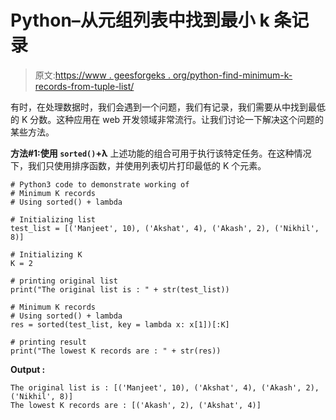 # Python–从元组列表中找到最小 k 条记录

> 原文:[https://www . geesforgeks . org/python-find-minimum-k-records-from-tuple-list/](https://www.geeksforgeeks.org/python-find-minimum-k-records-from-tuple-list/)

有时，在处理数据时，我们会遇到一个问题，我们有记录，我们需要从中找到最低的 K 分数。这种应用在 web 开发领域非常流行。让我们讨论一下解决这个问题的某些方法。

**方法#1:使用 `sorted()`+λ**
上述功能的组合可用于执行该特定任务。在这种情况下，我们只使用排序函数，并使用列表切片打印最低的 K 个元素。

```
# Python3 code to demonstrate working of
# Minimum K records
# Using sorted() + lambda

# Initializing list 
test_list = [('Manjeet', 10), ('Akshat', 4), ('Akash', 2), ('Nikhil', 8)]

# Initializing K
K = 2

# printing original list
print("The original list is : " + str(test_list))

# Minimum K records
# Using sorted() + lambda
res = sorted(test_list, key = lambda x: x[1])[:K]

# printing result
print("The lowest K records are : " + str(res))
```

**Output :**

```
The original list is : [('Manjeet', 10), ('Akshat', 4), ('Akash', 2), ('Nikhil', 8)]
The lowest K records are : [('Akash', 2), ('Akshat', 4)]

```